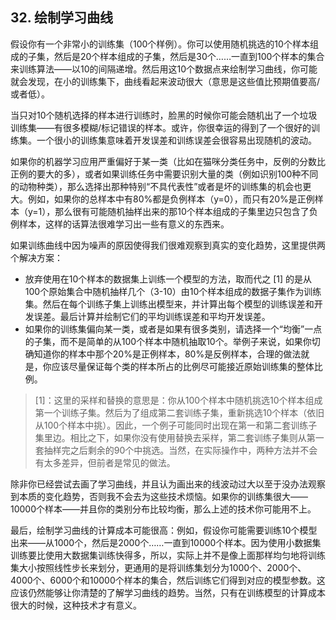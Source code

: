 ## 32. 绘制学习曲线

假设你有一个非常小的训练集（100个样例）。你可以使用随机挑选的10个样本组成的子集，然后是20个样本组成的子集，然后是30个……一直到100个样本的集合来训练算法——以10的间隔递增。然后用这10个数据点来绘制学习曲线，你可能就会发现，在小的训练集下，曲线看起来波动很大（意思是这些值比预期值要高/或者低）。

当只对10个随机选择的样本进行训练时，脸黑的时候你可能会随机出了一个垃圾训练集——有很多模糊/标记错误的样本。或许，你很幸运的得到了一个很好的训练集。一个很小的训练集意味着开发误差和训练误差会很容易出现随机的波动。

如果你的机器学习应用严重偏好于某一类（比如在猫咪分类任务中，反例的分数比正例的要大的多），或者如果训练任务中需要识别大量的类（例如识别100种不同的动物种类），那么选择出那种特别“不具代表性”或者是坏的训练集的机会也更大。例如，如果你的总样本中有80%都是负例样本（y=0），而只有20%是正例样本（y=1），那么很有可能随机抽样出来的那10个样本组成的子集里边只包含了负例样本，这样的话算法很难学习出一些有意义的东西来。

如果训练曲线中因为噪声的原因使得我们很难观察到真实的变化趋势，这里提供两个解决方案：

- 放弃使用在10个样本的数据集上训练一个模型的方法，取而代之 [1] 的是从100个原始集合中随机抽样几个（3-10）由10个样本组成的数据子集作为训练集。然后在每个训练子集上训练出模型来，并计算出每个模型的训练误差和开发误差。最后计算并绘制它们的平均训练误差和平均开发误差。
- 如果你的训练集偏向某一类，或者是如果有很多类别，请选择一个“均衡”一点的子集，而不是简单的从100个样本中随机抽取10个。举例子来说，如果你切确知道你的样本中那个20%是正例样本，80%是反例样本，合理的做法就是，你应该尽量保证每个类的样本所占的比例尽可能接近原始训练集的整体比例。

> [1]：这里的采样和替换的意思是：你从100个样本中随机挑选10个样本组成第一个训练子集。然后为了组成第二套训练子集，重新挑选10个样本（依旧从100个样本中挑）。因此，一个例子可能同时出现在第一和第二套训练子集里边。相比之下，如果你没有使用替换去采样，第二套训练子集则从第一套抽样完之后剩余的90个中挑选。当然，在实际操作中，两种方法并不会有太多差异，但前者是常见的做法。

除非你已经尝试去画了学习曲线，并且认为画出来的线波动过大以至于没办法观察到本质的变化趋势，否则我不会去为这些技术烦恼。如果你的训练集很大——10000个样本——并且你的类别分布比较均衡，那么上述的技术你可能用不上。

最后，绘制学习曲线的计算成本可能很高：例如，假设你可能需要训练10个模型出来——从1000个，然后是2000个……一直到10000个样本。因为使用小数据集训练要比使用大数据集训练快得多，所以，实际上并不是像上面那样均匀地将训练集大小按照线性步长来划分，更通用的是将训练集划分为1000个、2000个、4000个、6000个和10000个样本的集合，然后训练它们得到对应的模型参数。这应该仍然能够让你清楚的了解学习曲线的趋势。当然，只有在训练模型的计算成本很大的时候，这种技术才有意义。